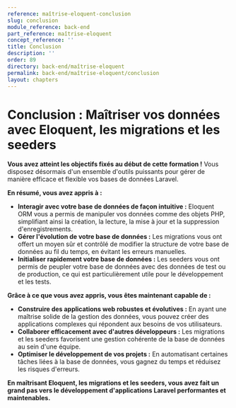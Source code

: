 ```yaml
---
reference: maîtrise-eloquent-conclusion
slug: conclusion
module_reference: back-end
part_reference: maîtrise-eloquent
concept_reference: ''
title: Conclusion
description: ''
order: 89
directory: back-end/maîtrise-eloquent
permalink: back-end/maîtrise-eloquent/conclusion
layout: chapters
---
```



# Conclusion : Maîtriser vos données avec Eloquent, les migrations et les seeders

**Vous avez atteint les objectifs fixés au début de cette formation !** Vous disposez désormais d'un ensemble d'outils puissants pour gérer de manière efficace et flexible vos bases de données Laravel.

**En résumé, vous avez appris à :**

* **Interagir avec votre base de données de façon intuitive :** Eloquent ORM vous a permis de manipuler vos données comme des objets PHP, simplifiant ainsi la création, la lecture, la mise à jour et la suppression d'enregistrements.
* **Gérer l'évolution de votre base de données :** Les migrations vous ont offert un moyen sûr et contrôlé de modifier la structure de votre base de données au fil du temps, en évitant les erreurs manuelles.
* **Initialiser rapidement votre base de données :** Les seeders vous ont permis de peupler votre base de données avec des données de test ou de production, ce qui est particulièrement utile pour le développement et les tests.

**Grâce à ce que vous avez appris, vous êtes maintenant capable de :**

* **Construire des applications web robustes et évolutives :** En ayant une maîtrise solide de la gestion des données, vous pouvez créer des applications complexes qui répondent aux besoins de vos utilisateurs.
* **Collaborer efficacement avec d'autres développeurs :** Les migrations et les seeders favorisent une gestion cohérente de la base de données au sein d'une équipe.
* **Optimiser le développement de vos projets :** En automatisant certaines tâches liées à la base de données, vous gagnez du temps et réduisez les risques d'erreurs.


**En maîtrisant Eloquent, les migrations et les seeders, vous avez fait un grand pas vers le développement d'applications Laravel performantes et maintenables.**

